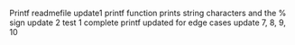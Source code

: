 Printf readmefile
update1
printf function prints string characters and the % sign
update 2
test 1 complete
printf updated for edge cases
update 7, 8, 9, 10
